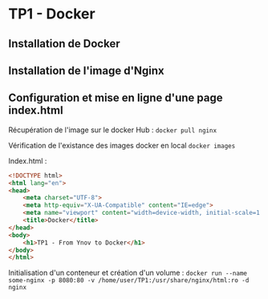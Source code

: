 # TP1 - Docker


## Installation de Docker


## Installation de l'image d'Nginx


## Configuration et mise en ligne d'une page index.html

Récupération de l'image sur le docker Hub :
`docker pull nginx`

Vérification de l'existance des images docker en local
`docker images`

Index.html :
```html
<!DOCTYPE html>
<html lang="en">
<head>
    <meta charset="UTF-8">
    <meta http-equiv="X-UA-Compatible" content="IE=edge">
    <meta name="viewport" content="width=device-width, initial-scale=1.0">
    <title>Docker</title>
</head>
<body>
    <h1>TP1 - From Ynov to Docker</h1>
</body>
</html>
```

Initialisation d'un conteneur et création d'un volume :
`docker run --name some-nginx -p 8080:80 -v /home/user/TP1:/usr/share/nginx/html:ro -d nginx`



